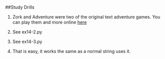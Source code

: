 ##Study Drills

1. Zork and Adventure were two of the original text adventure games. You can play them and more online [here](http://www.web-adventures.org/)

2. See ex14-2.py

3. See ex14-3.py

4. That is easy, it works the same as a normal string uses it.
